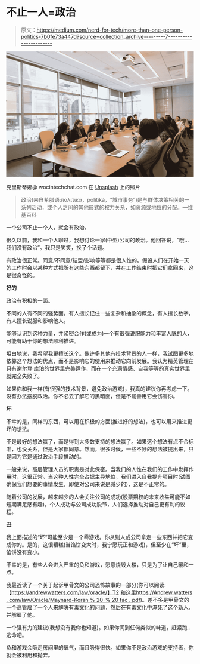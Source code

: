 # 不止一人=政治

> 原文：<https://medium.com/nerd-for-tech/more-than-one-person-politics-7b0fe73a447d?source=collection_archive---------7----------------------->

![](img/2ceb4cdbe492fbe10dd5ceaaff8816c1.png)

克里斯蒂娜@ wocintechchat.com 在 [Unsplash](https://unsplash.com?utm_source=medium&utm_medium=referral) 上的照片

> 政治(来自希腊语:πολιτικά，politiká，“城市事务”)是与群体决策相关的一系列活动，或个人之间的其他形式的权力关系，如资源或地位的分配。—维基百科

一个公司不止一个人，就会有政治。

很久以前，我和一个人聊过，我想讨论一家(中型)公司的政治。他回答说，“哦…我们没有政治”。我只是笑笑，换了个话题。

有政治很正常。同意/不同意/结盟/影响等等都是很人性的。假设人们在开始一天的工作时会以某种方式把所有这些东西都留下，并在工作结束时把它们拿回来，这是很奇怪的。

**好的**

政治有积极的一面。

不同的人有不同的强势面。有人擅长记住一些复杂和抽象的概念，有人擅长数字，有人擅长说服和影响他人。

能够认识到这种力量，并紧密合作(或成为)一个有很强说服能力和丰富人脉的人，可能有助于你的想法顺利推进。

坦白地说，我希望我更擅长这个。像许多其他有技术背景的人一样，我试图更多地依靠这个想法的优点，而不是影响它的使用来推动它向前发展。我认为精英管理在只有谢尔登·库珀的世界里完美运作，而在一个充满情感、自我等等的真实世界里就完全失败了。

如果你和我一样(有很强的技术背景，避免政治游戏)，我真的建议你再考虑一下。没有办法摆脱政治。你不必去了解它的黑暗面，但是不能善用它会伤害你。

**坏**

不幸的是，同样的东西，可以用在积极的方面(推进好的想法)，也可以用来推进更坏的想法。

不是最好的想法赢了，而是得到大多数支持的想法赢了。如果这个想法有点不合标准，也没关系，但是大家都同意。然而，很多时候，一些不好的想法被提出来，只是因为它是通过政治手段推动的。

一般来说，高层管理人员的职责是对此保密。当我们的人性在我们的工作中发挥作用时，这很正常。当这种人性完全占据主导地位，我们进入自我提升项目时(试图确保我们想要的事情发生，即使对公司来说是减少的)，这是不正常的。

随着公司的发展，越来越少的人会关注公司的成功(股票期权的未来收益可能不如短期满足感有趣)。个人成功与公司成功脱节，人们选择推动对自己更有利的议程。

**丑**

我上面描述的“坏”可能至少是一个零游戏。你从别人或公司拿走一些东西并把它变成你的。是的，这很糟糕(当馅饼变大时，我宁愿玩正和游戏)，但至少在“坏”里，馅饼没有变小。

不幸的是，有些人会进入严重的负和游戏，愿意烧毁大楼，只是为了让自己暖和一点。

我最近读了一个关于起诉甲骨文的公司恐怖故事的一部分(你可以阅读:【https://andrewwatters.com/law/oracle/】T2 和这里[https://Andrew watters . com/law/Oracle/Maynard-Koran % 20-% 20 fac . pdf](https://andrewwatters.com/law/oracle/Maynard-Koran%20-%20FAC.pdf))。差不多是甲骨文的一个高管雇了一个人来解决有毒文化的问题，然后在有毒文化中淹死了这个新人，并解雇了他。

一个强有力的建议(我想没有我你也知道)。如果你闻到任何类似的味道，赶紧跑..逃命吧。

负和游戏会吸走房间里的氧气，而且吸得很快。如果你不是政治游戏的支持者，你就会被利用和抛弃。